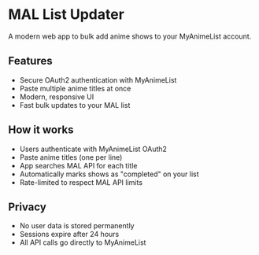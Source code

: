# MAL List Updater
A modern web app to bulk add anime shows to your MyAnimeList account.

## Features

-  Secure OAuth2 authentication with MyAnimeList
-  Paste multiple anime titles at once
-  Modern, responsive UI
- Fast bulk updates to your MAL list

## How it works

- Users authenticate with MyAnimeList OAuth2
- Paste anime titles (one per line)
- App searches MAL API for each title
- Automatically marks shows as "completed" on your list
- Rate-limited to respect MAL API limits

## Privacy

- No user data is stored permanently
- Sessions expire after 24 hours
- All API calls go directly to MyAnimeList
